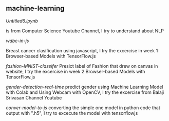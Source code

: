 ## machine-learning


*Untitled6.ipynb*

is from Computer Science Youtube Channel, I try to understand about NLP


*wdbc-in-js*

Breast cancer clasification using javascript, I try the excercise in week 1 Browser-based Models with TensorFlow.js


*fashion-MNIST-classifer*
Presict label of Fashion that drew on canvas in website, I try the excercise in week 2 Browser-based Models with TensorFlow.js 


*gender-detection-real-time*
predict gender using Machine Learning Model with Colab and Using Webcam with OpenCV, I try the excercise from Balaji Srivasan Channel Youtube


*conver-model-to-js*
converting the simple one model in python code that output with ".h5", I try to excecute the model with tensorflowjs

